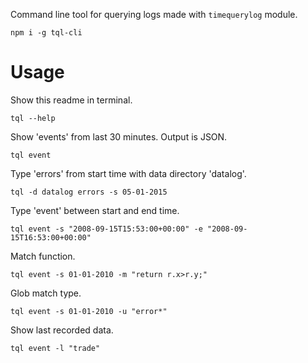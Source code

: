 Command line tool for querying logs made with `timequerylog` module.

`npm i -g tql-cli`

# Usage

Show this readme in terminal.

```shell
tql --help
```

Show 'events' from last 30 minutes. Output is JSON.

```shell
tql event
```

Type 'errors' from start time with data directory 'datalog'.

```shell
tql -d datalog errors -s 05-01-2015
```

Type 'event' between start and end time.

```shell
tql event -s "2008-09-15T15:53:00+00:00" -e "2008-09-15T16:53:00+00:00"
```

Match function.

```shell
tql event -s 01-01-2010 -m "return r.x>r.y;"
```

Glob match type.

```shell
tql event -s 01-01-2010 -u "error*"
```

Show last recorded data.

```shell
tql event -l "trade"
```

